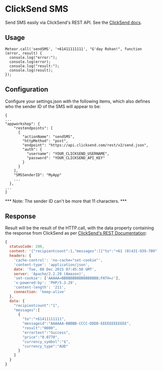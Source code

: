 # ClickSend SMS

Send SMS easily via ClickSend's REST API. See the [ClickSend docs](http://developers.clicksend.com/api/rest/).

## Usage

```
Meteor.call('sendSMS', '+61411111111', "G'day Rohan!", function (error, result) {
  console.log("error:");
  console.log(error);
  console.log("result:");
  console.log(result);
});
```

## Configuration

Configure your settings.json with the following items,
which also defines who the sender ID of the SMS will appear to be:

```
{
...
"appworkshop": {
    "restendpoints": [
      {
        "actionName": "sendSMS",
        "httpMethod": "post",
        "endpoint": "https://api.clicksend.com/rest/v2/send.json",
        "auth": {
          "username": "YOUR_CLICKSEND_USERNAME",
          "password": "YOUR_CLICKSEND_API_KEY"
        }
      }
    ],
    "SMSSenderID": "MyApp"
    ...
  },
...
}
```

*** Note: The sender ID can't be more that 11 characters. ***

## Response

Result will be the result of the HTTP.call, with the data
property containing the response from ClickSend as per
[ClickSend's REST Documentation](http://developers.clicksend.com/api/rest/):

```js
{
  statusCode: 200,
  content: '{"recipientcount":1,"messages":[{"to":"+61 (0)431-939-709","messageid":"8E76C2C1-BF0B-EAD1-E093-FDC02574B5AC","result":"0000","errortext":"Success","price":"0.0770","currency_symbol":"$","currency_type":"AUD"}]}',
  headers: {
    'cache-control': 'no-cache="set-cookie"',
    'content-type': 'application/json',
    date: 'Tue, 08 Dec 2015 07:45:50 GMT',
    server: 'Apache/2.2.29 (Amazon)',
    'set-cookie': ['AAAAA=BBBBBBBBBBBBBBBBB;PATH=/'],
    'x-powered-by': 'PHP/5.3.29',
    'content-length': '211',
    connection: 'keep-alive'
  },
  data: {
    "recipientcount":"1",
    "messages":[
      {
        "to":"+61411111111",
        "messageid":"AAAAAA-BBBBB-CCCC-DDDD-EEEEEEEEEEEE",
        "result":"0000",
        "errortext":"Success",
        "price":"0.0770",
        "currency_symbol":"$",
        "currency_type":"AUD"
      }
    ]
  }
}
```
